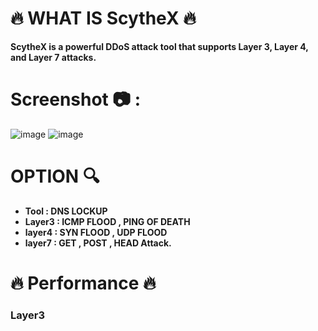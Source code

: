 # 🔥 WHAT IS ScytheX 🔥
**ScytheX is a powerful DDoS attack tool that supports Layer 3, Layer 4, and Layer 7 attacks.**

# Screenshot 📷 :
![image](https://github.com/user-attachments/assets/159c9bf6-dd1d-4e80-b3a1-8296a6f32dda)
![image](https://github.com/user-attachments/assets/dd62bba0-70e6-45ad-99af-ec8ae9347fce)


# OPTION 🔍
- **Tool   : DNS LOCKUP**
- **Layer3 : ICMP FLOOD , PING OF DEATH**
- **layer4 : SYN FLOOD , UDP FLOOD**
- **layer7 : GET , POST , HEAD Attack.**

# 🔥 Performance 🔥
### Layer3




